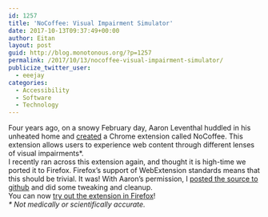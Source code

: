 ```yaml
---
id: 1257
title: 'NoCoffee: Visual Impairment Simulator'
date: 2017-10-13T09:37:49+00:00
author: Eitan
layout: post
guid: http://blog.monotonous.org/?p=1257
permalink: /2017/10/13/nocoffee-visual-impairment-simulator/
publicize_twitter_user:
  - eeejay
categories:
  - Accessibility
  - Software
  - Technology
---
```

Four years ago, on a snowy February day, Aaron Leventhal huddled in his unheated home and [created](https://accessgarage.wordpress.com/2013/02/09/458/) a Chrome extension called NoCoffee. This extension allows users to experience web content through different lenses of visual impairments*.  
I recently ran across this extension again, and thought it is high-time we ported it to Firefox. Firefox&#8217;s support of WebExtension standards means that this should be trivial. It was! With Aaron&#8217;s permission, I [posted the source to github](https://github.com/eeejay/NoCoffee) and did some tweaking and cleanup.  
You can now [try out the extension in Firefox](https://addons.mozilla.org/en-US/firefox/addon/nocoffee/)!  
_* Not medically or scientifically accurate._